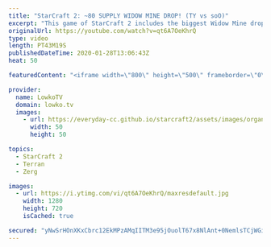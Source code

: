 ```yaml
---
title: "StarCraft 2: ~80 SUPPLY WIDOW MINE DROP! (TY vs soO)"
excerpt: "This game of StarCraft 2 includes the biggest Widow Mine drop I've ever seen at the professional level in SC2. Roughly 80 supply worth of Brood Lords and Corruptors goes up in a matter of seconds as TY comes in from the side with a massive Medivac flank. In this video I cast a long drawn out macro game"
originalUrl: https://youtube.com/watch?v=qt6A7OeKhrQ
type: video
length: PT43M19S
publishedDateTime: 2020-01-28T13:06:43Z
heat: 50

featuredContent: "<iframe width=\"800\" height=\"500\" frameborder=\"0\" src=\"https://www.youtube.com/embed/qt6A7OeKhrQ\" allow=\"accelerometer; autoplay; encrypted-media; gyroscope; picture-in-picture\" allowfullscreen></iframe>"

provider:
  name: LowkoTV
  domain: lowko.tv
  images:
    - url: https://everyday-cc.github.io/starcraft2/assets/images/organizations/lowko.tv-50x50.jpg
      width: 50
      height: 50

topics:
  - StarCraft 2
  - Terran
  - Zerg

images:
  - url: https://i.ytimg.com/vi/qt6A7OeKhrQ/maxresdefault.jpg
    width: 1280
    height: 720
    isCached: true

secured: "yNwSrHOnXKxCbrc12EkMPzAMqIITM3e95jOuolT67x8NlAnt+0NemlsTCjWGiBAdHOinJUUfx0N5koMv6GaaqSDTa+srd4asxrS7cqXRRA+DmH8uyQMAZBYnA4rYbPImi9S19FQT6cZGl2fPmXidDF4X7qN21ntl7t0uCq60gK0FOn+fYn/jc12b0wOUZLDy4z+IdNP5ZeWP7LOeh0y+zF0jvX8qnNg2ecMqDKu7IgaK54eSgjuKK4B/6/qrYcQnbMKIntvFWU7KLjSy9Op/D21TZFRJUjQZG7+xNjBSkKlx06F8VJMqdyS0NEllyr5HkBf/xzaz4QrNEgfjJrS84chXAjtxPXMPWQpTEVeTacmU5/tKVjBXSZdpOTgcG9alLAEzFk6v2Vh6kG/McXmcnc/Dt6zABviIU8WAo7qbfWuB6tMv/sSLAqNQEcP/RHxT;EHbApcQmchvu5JsLqyP3VQ=="
---
```


